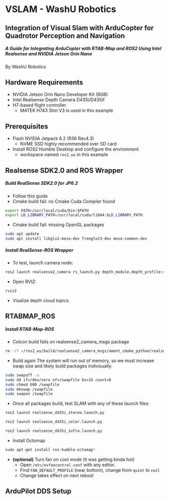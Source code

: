 # VSLAM - WashU Robotics
## Integration of Visual Slam with ArduCopter for Quadrotor Perception and Navigation
##### A Guide for Integrating ArduCopter with RTAB-Map and ROS2 Using Intel Realsense and NVIDIA Jetson Orin Nano
By WashU Robotics

## Hardware Requirements
- NVIDIA Jetson Orin Nano Developer Kit (8GB)
- Intel Realsense Depth Camera D435i/D435if
- H7-based flight controller 
    - MATEK H743 Slim V3 is used in this example

## Prerequisites
- Flash NVIDIA Jetpack 6.2 (R36 Rev4.3)
    - NVME SSD highly recommended over SD card
- Install ROS2 Humble Desktop and configure the environment
    - workspace named `ros2_ws` in this example


## Realsense SDK2.0 and ROS Wrapper
##### Build RealSense SDK2.0 for JP6.2
- Follow this guide
- Cmake build fail: no Cmake Cuda Compiler found
```sh
export PATH=/usr/local/cuda/bin:$PATH
export LD_LIBRARY_PATH=/usr/local/cuda/lib64:$LD_LIBRARY_PATH
```
- Cmake build fail: missing OpenGL packages
```sh
sudo apt update
sudo apt install libglu1-mesa-dev freeglut3-dev mesa-common-dev
```
##### Install RealSense-ROS Wrapper
- To test, launch camera node:
```sh
ros2 launch realsense2_camera rs_launch.py depth_module.depth_profile:=1280x720x30 pointcloud.enable:=true
```
- Open RVIZ:
```sh
rviz2
```
- Visalize depth cloud topics. 
## RTABMAP_ROS
##### Install RTAB-Map-ROS
- Colcon build fails on realsense2_camera_msgs package
```sh
rm -rf ~/ros2_ws/build/realsense2_camera_msgs/ament_cmake_python/realsense2_camera_msgs
```
- Build again
The system will run out of memory, so we must increase swap size and likely build packages indivisually. 
```sh
sudo swapoff -a
sudo dd if=/dev/zero of=/swapfile bs=1G count=8
sudo chmod 600 /swapfile
sudo mkswap /swapfile
sudo swapon /swapfile
```
- Once all packages build, test SLAM with any of these launch files:
```sh
ros2 launch realsense_d435i_stereo.launch.py
```
```sh
ros2 launch realsense_d435i_color.launch.py
```
```sh
ros2 launch realsense_d435i_infra.launch.py
```
 - Install Octomap
```sh
sudo apt-get install ros-humble-octomap*
```
 - **(optional)** Turn fan on cool mode (it was getting kinda hot)
    - Open `/etc/nvfancontrol.conf` with any editor. 
    - Find `FAN_DEFAULT_PROFILE` (near bottom), change from `quiet` to `cool`
    - Change takes effect on next reboot

## ArduPilot DDS Setup


